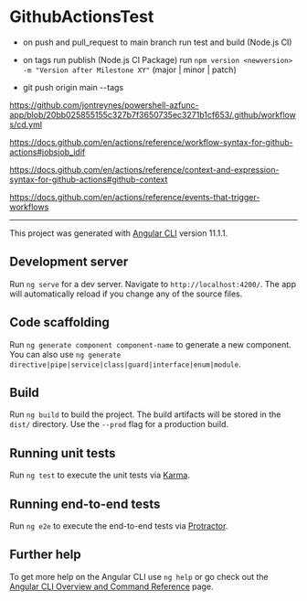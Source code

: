 # GithubActionsTest

- on push and pull_request to main branch run test and build (Node.js CI)

- on tags run publish (Node.js CI Package)
  run `npm version <newversion> -m "Version after Milestone XY"` (major | minor | patch)


- git push origin main --tags




https://github.com/jontreynes/powershell-azfunc-app/blob/20bb025855155c327b7f3650735ec3271b1cf653/.github/workflows/cd.yml

https://docs.github.com/en/actions/reference/workflow-syntax-for-github-actions#jobsjob_idif

https://docs.github.com/en/actions/reference/context-and-expression-syntax-for-github-actions#github-context

https://docs.github.com/en/actions/reference/events-that-trigger-workflows

---

This project was generated with [Angular CLI](https://github.com/angular/angular-cli) version 11.1.1.

## Development server

Run `ng serve` for a dev server. Navigate to `http://localhost:4200/`. The app will automatically reload if you change any of the source files.

## Code scaffolding

Run `ng generate component component-name` to generate a new component. You can also use `ng generate directive|pipe|service|class|guard|interface|enum|module`.

## Build

Run `ng build` to build the project. The build artifacts will be stored in the `dist/` directory. Use the `--prod` flag for a production build.

## Running unit tests

Run `ng test` to execute the unit tests via [Karma](https://karma-runner.github.io).

## Running end-to-end tests

Run `ng e2e` to execute the end-to-end tests via [Protractor](http://www.protractortest.org/).

## Further help

To get more help on the Angular CLI use `ng help` or go check out the [Angular CLI Overview and Command Reference](https://angular.io/cli) page.
